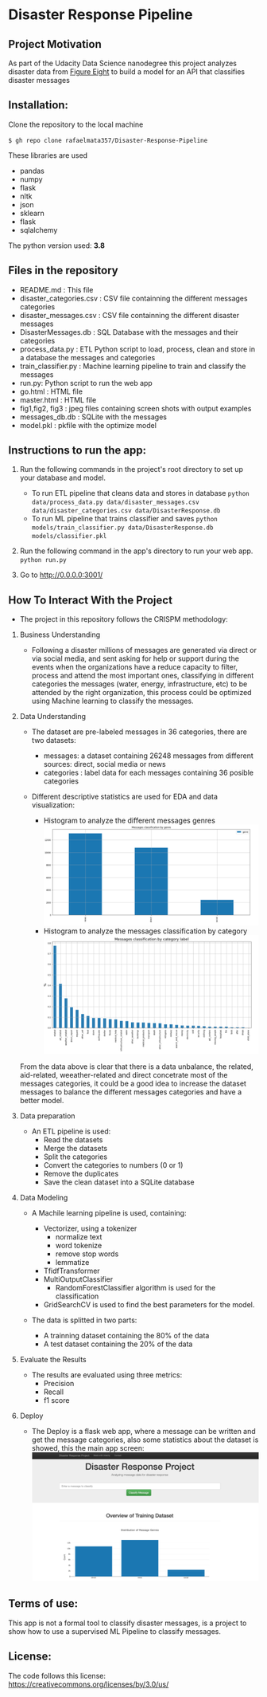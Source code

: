 # Disaster Response Pipeline

## Project Motivation

As part of the Udacity Data Science nanodegree this project analyzes disaster data from [Figure Eight](https://www.figure-eight.com/) to build a model for an API that classifies disaster messages


## Installation:

Clone the repository to the local machine

`$ gh repo clone rafaelmata357/Disaster-Response-Pipeline`

These libraries are used

- pandas
- numpy 
- flask
- nltk
- json
- sklearn
- flask
- sqlalchemy

The python version used: **3.8**

## Files in the repository

- README.md : This file
- disaster_categories.csv : CSV file containning the different messages categories
- disaster_messages.csv : CSV file containning the different disaster messages
- DisasterMessages.db : SQL Database with the messages and their categories
- process_data.py : ETL Python script to load, process, clean and store in a database the messages and categories
- train_classifier.py : Machine learning pipeline to train and classify the messages
- run.py: Python script to run the web app
- go.html : HTML file
- master.html : HTML file
- fig1,fig2, fig3 : jpeg files containing screen shots with output examples
- messages_db.db : SQLite with the messages
- model.pkl : pkfile with the optimize model


## Instructions to run the app:
1. Run the following commands in the project's root directory to set up your database and model.

    - To run ETL pipeline that cleans data and stores in database
        `python data/process_data.py data/disaster_messages.csv data/disaster_categories.csv data/DisasterResponse.db`
    - To run ML pipeline that trains classifier and saves
        `python models/train_classifier.py data/DisasterResponse.db models/classifier.pkl`

2. Run the following command in the app's directory to run your web app.
    `python run.py`

3. Go to http://0.0.0.0:3001/



## How To Interact With the Project 

- The project in this repository follows the CRISPM methodology:

1. Business Understanding

    - Following a disaster millions of messages are generated via direct or via social media, and sent  asking for help or support during the events when the organizations have a reduce capacity to filter, process and attend the most important ones, classifying in different categories the messages (water, energy, infrastructure, etc) to be attended by the right organization, this process could be optimized using Machine learning to classify the messages.

2. Data Understanding
    - The dataset are pre-labeled messages in 36 categories, there are two datasets:
        - messages: a dataset containing 26248 messages from different sources: direct, social media or news 
        - categories : label data for each messages containing 36 posible categories
       
    - Different descriptive statistics are used for EDA and data visualization:
        - Histogram to analyze the different messages genres ![alt text](https://github.com/rafaelmata357/Disaster-Response-Pipeline/blob/main/Fig%201.png 'Messages distribution by genre')
        - Histogram to analyze the messages classification by category ![alt text](https://github.com/rafaelmata357/Disaster-Response-Pipeline/blob/main/Fig%202.png 'Messages distribution by category label')

    From the data above is clear that there is a data unbalance, the related, aid-related, weeather-related and direct concetrate most of the messages categories, it could be a good idea to increase the dataset messages to balance the different messages categories and have a better model.
       

3. Data preparation
    - An ETL pipeline is used:
        - Read the datasets
        - Merge the datasets
        - Split the categories
        - Convert the categories to numbers (0 or 1)
        - Remove the duplicates
        - Save the clean dataset into a SQLite database

4. Data Modeling
    - A Machile learning pipeline is used, containing:
        - Vectorizer, using a tokenizer
            - normalize text
            - word tokenize
            - remove stop words
            - lemmatize
        - TfidfTransformer
        - MultiOutputClassifier
           - RandomForestClassifier algorithm is used for the classification
        - GridSearchCV is used to find the best parameters for the model.
 
    - The data is splitted in two parts:
        - A trainning dataset containing the 80% of the data
        - A test dataset containing the 20% of the data

5. Evaluate the Results
    - The results are evaluated using three metrics:
        - Precision
        - Recall
        - f1 score

6. Deploy
    - The Deploy is a flask web app, where a message can be written and get the message categories, also some statistics about the dataset is showed, this the main app screen:  ![alt text](https://github.com/rafaelmata357/Disaster-Response-Pipeline/blob/main/Fig%203.png 'Main app screen')


## Terms of use:

This app is not a formal tool to classify disaster messages, is a project to show how to use a supervised ML Pipeline to classify messages.

## License:

The code follows this license: https://creativecommons.org/licenses/by/3.0/us/
